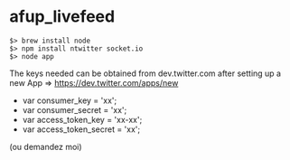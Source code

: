 afup_livefeed
=============

    $> brew install node
    $> npm install ntwitter socket.io
    $> node app


The keys needed can be obtained from dev.twitter.com after setting up a new App => https://dev.twitter.com/apps/new

* var consumer_key = 'xx';
* var consumer_secret = 'xx';
* var access_token_key = 'xx-xx';
* var access_token_secret = 'xx';

(ou demandez moi)